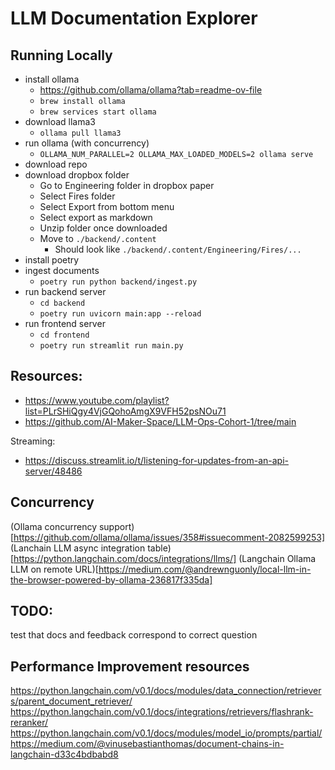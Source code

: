 # LLM Documentation Explorer

## Running Locally

- install ollama
  - https://github.com/ollama/ollama?tab=readme-ov-file
  - `brew install ollama`
  - `brew services start ollama`
- download llama3
  - `ollama pull llama3`
- run ollama (with concurrency)
  - `OLLAMA_NUM_PARALLEL=2 OLLAMA_MAX_LOADED_MODELS=2 ollama serve`
- download repo
- download dropbox folder
  - Go to Engineering folder in dropbox paper
  - Select Fires folder
  - Select Export from bottom menu
  - Select export as markdown
  - Unzip folder once downloaded
  - Move to `./backend/.content`
    - Should look like `./backend/.content/Engineering/Fires/...`
- install poetry
- ingest documents
  - `poetry run python backend/ingest.py`
- run backend server
  - `cd backend`
  - `poetry run uvicorn main:app --reload`
- run frontend server
  - `cd frontend`
  - `poetry run streamlit run main.py`

## Resources:
- https://www.youtube.com/playlist?list=PLrSHiQgy4VjGQohoAmgX9VFH52psNOu71
- https://github.com/AI-Maker-Space/LLM-Ops-Cohort-1/tree/main


Streaming:
- https://discuss.streamlit.io/t/listening-for-updates-from-an-api-server/48486


## Concurrency

(Ollama concurrency support)[https://github.com/ollama/ollama/issues/358#issuecomment-2082599253]
(Lanchain LLM async integration table)[https://python.langchain.com/docs/integrations/llms/]
(Langchain Ollama LLM on remote URL)[https://medium.com/@andrewnguonly/local-llm-in-the-browser-powered-by-ollama-236817f335da]

## TODO:
test that docs and feedback correspond to correct question

## Performance Improvement resources
https://python.langchain.com/v0.1/docs/modules/data_connection/retrievers/parent_document_retriever/
https://python.langchain.com/v0.1/docs/integrations/retrievers/flashrank-reranker/
https://python.langchain.com/v0.1/docs/modules/model_io/prompts/partial/
https://medium.com/@vinusebastianthomas/document-chains-in-langchain-d33c4bdbabd8
